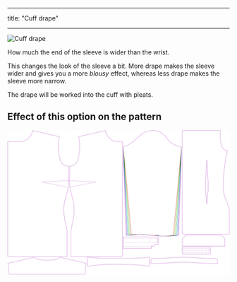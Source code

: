 ***

title: "Cuff drape"

***

![Cuff drape](cuffdrape.svg)

How much the end of the sleeve is wider than the wrist.

<Note>

This changes the look of the sleeve a bit.
More drape makes the sleeve wider and gives you a more _blousy_ effect, whereas less drape makes the sleeve more narrow.

The drape will be worked into the cuff with pleats.

</Note>

## Effect of this option on the pattern

![This image shows the effect of this option by superimposing several variants that have a different value for this option](simone_cuffdrape_sample.svg "Effect of this option on the pattern")
